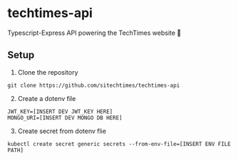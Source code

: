 # techtimes-api
Typescript-Express API powering the TechTimes website 🚀

## Setup 

1. Clone the repository
```shell script
git clone https://github.com/sitechtimes/techtimes-api
```

2. Create a dotenv file
```dosini
JWT_KEY=[INSERT DEV JWT_KEY HERE]
MONGO_URI=[INSERT DEV MONGO DB HERE]
```

3. Create secret from dotenv flie
```shell script
kubectl create secret generic secrets --from-env-file=[INSERT ENV FILE PATH]
```
